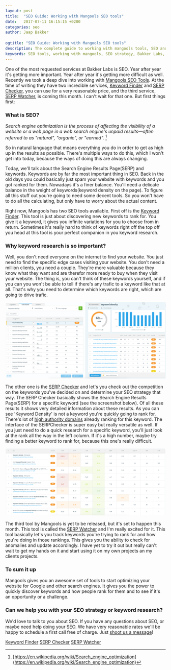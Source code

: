 ```yaml
---
layout: post
title:  "SEO Guide: Working with Mangools SEO tools"
date:   2017-07-11 16:15:15 +0200
categories: seo
author: Jaap Bakker

ogtitle: "SEO Guide: Working with Mangools SEO tools"
description: The complete guide to working with mangools tools, SEO and why keyword research is so important for your SEO strategy.
keywords: SEO tools, working with mangools, SEO strategy, Bakker Labs, SEO, why keyword research is so important
---
```


One of the most requested services at Bakker Labs is SEO. Year after year it's getting more important. Year after year it's getting more difficult as well. Recently we took a deep dive into working with [Mangools SEO Tools](https://mangools.com). At the time of writing they have two incredible services, [Keyword Finder](https://kwfinder.com#a595e8cbd285f73104de65021) and [SERP Checker](https://serpchecker.com#a595e8cbd285f73104de65021), you can use for a very reasonable price, and the third service, [SERP Watcher](https://serpwatcher.com#a595e8cbd285f73104de65021), is coming this month. I can't wait for that one. But first things first:

### What is SEO?
*Search engine optimization is the process of affecting the visibility of a website or a web page in a web search engine's unpaid results—often referred to as "natural", "organic", or "earned".* [^1]

So in natural language that means everything you do in order to get as high up in the results as possible. There's multiple ways to do this, which I won't get into today, because the ways of doing this are always changing. 

Today, we'll talk about the Search Engine Results Page(SERP) and keywords. Keywords are by far the most important thing in SEO. Back in the old days you could basically just spam your website with keywords and you got ranked for them. Nowadays it's a finer balance. You'll need a delicate balance in the weight of keywords(keyword density on the page). To figure all this stuff out you're going to need some decent tools. So you won't have to do all the calculating, but only have to worry about the actual content. 

Right now, Mangools has two SEO tools available. First off is the [Keyword Finder](https://kwfinder.com#a595e8cbd285f73104de65021). This tool is just about discovering new keywords to rank for. You give it a keyword, it gives you infinite variations for you to choose from in return. Sometimes it's really hard to think of keywords right off the top off you head at this tool is your perfect companion in you keyword research.

### Why keyword research is so important?

Well, you don't need everyone on the internet to find your website. You just need to find the specific edge cases visiting your website. You don't need a million clients, you need a couple. They're more valuable because they know what they want and are therefor more ready to buy when they visit your website. The thing is, you can't think of these keywords yourself, and if you can you won't be able to tell if there's any trafic to a keyword like that at all. That's why you need to determine which keywords are right, which are going to drive trafic. 

![Working With Mangools Keyword Finder](/assets/img/posts/keyword-density-keyword-finder.png)

The other one is the [SERP Checker](https://serpchecker.com#a595e8cbd285f73104de65021) and let's you check out the competition on the keywords you've decided on and determine your SEO strategy that way. The SERP Checker basically shows the Search Engine Results Page(SERP) for a specific keyword (see the screenshot below). Of all these results it shows very detailed information about these results. As you can see 'Keyword Density' is not a keyword you're quickly going to rank for. There's lot of [high authority domains](https://moz.com/learn/seo/domain-authority) already ranking for this keyword. The interface of the SERPChecker is super easy but really versatile as well. If you just need to do a quick research for a specific keyword, you'll just look at the rank all the way in the left column. If it's a high number, maybe try finding a better keyword to rank for, because this one's really difficult.  

![Working with Mangools SERP Checker](/assets/img/posts/keyword-density-serpchecker.png)

The third tool by Mangools is yet to be released, but it's set to happen this month. This tool is called the [SERP Watcher](https://serpwatcher.com#a595e8cbd285f73104de65021) and I'm really excited for it. This tool basically let's you track keywords you're trying to rank for and how you're doing in those rankings. This gives you the ability to check for anomalies and update accordingly. I have yet to try it out but really can't wait to get my hands on it and start using it on my own projects an my clients projects. 

### To sum it up

Mangools gives you an awesome set of tools to start optimizing your website for Google and other search engines. It gives you the power to quickly discover keywords and how people rank for them and to see if it's an opportunity or a challenge. 

### Can we help you with your SEO strategy or keyword research?

We'd love to talk to you about SEO. If you have any questions about SEO, or maybe need help doing your SEO. We have very reasonable rates we'll be happy to schedule a first call free of charge. Just [shoot us a message](https://bakkerlabs.nl/contact)!




[Keyword Finder](https://kwfinder.com#a595e8cbd285f73104de65021)
[SERP Checker](https://serpchecker.com#a595e8cbd285f73104de65021)
[SERP Watcher](https://serpwatcher.com#a595e8cbd285f73104de65021)

[^1]: [https://en.wikipedia.org/wiki/Search_engine_optimization](https://en.wikipedia.org/wiki/Search_engine_optimization)


